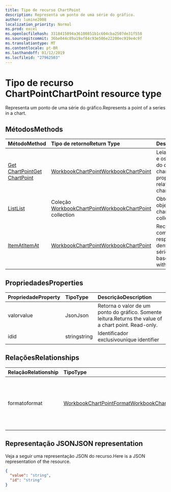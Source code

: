 ```yaml
---
title: Tipo de recurso ChartPoint
description: Representa um ponto de uma série do gráfico.
author: lumine2008
localization_priority: Normal
ms.prod: excel
ms.openlocfilehash: 3318415094a36100851b1c604cba2507de31f558
ms.sourcegitcommit: 36be044c89a19af84c93e586e22200ec919e4c9f
ms.translationtype: MT
ms.contentlocale: pt-BR
ms.lasthandoff: 01/12/2019
ms.locfileid: "27962503"
---
```

# <a name="chartpoint-resource-type"></a><span data-ttu-id="5efac-103">Tipo de recurso ChartPoint</span><span class="sxs-lookup"><span data-stu-id="5efac-103">ChartPoint resource type</span></span>

<span data-ttu-id="5efac-104">Representa um ponto de uma série do gráfico.</span><span class="sxs-lookup"><span data-stu-id="5efac-104">Represents a point of a series in a chart.</span></span>


## <a name="methods"></a><span data-ttu-id="5efac-105">Métodos</span><span class="sxs-lookup"><span data-stu-id="5efac-105">Methods</span></span>

| <span data-ttu-id="5efac-106">Método</span><span class="sxs-lookup"><span data-stu-id="5efac-106">Method</span></span>           | <span data-ttu-id="5efac-107">Tipo de retorno</span><span class="sxs-lookup"><span data-stu-id="5efac-107">Return Type</span></span>    |<span data-ttu-id="5efac-108">Descrição</span><span class="sxs-lookup"><span data-stu-id="5efac-108">Description</span></span>|
|:---------------|:--------|:----------|
|[<span data-ttu-id="5efac-109">Get ChartPoint</span><span class="sxs-lookup"><span data-stu-id="5efac-109">Get ChartPoint</span></span>](../api/chartpoint-get.md) | [<span data-ttu-id="5efac-110">WorkbookChartPoint</span><span class="sxs-lookup"><span data-stu-id="5efac-110">WorkbookChartPoint</span></span>](chartpoint.md) |<span data-ttu-id="5efac-111">Leia as propriedades e os relacionamentos do objeto chartPoint.</span><span class="sxs-lookup"><span data-stu-id="5efac-111">Read properties and relationships of chartPoint object.</span></span>|
|[<span data-ttu-id="5efac-112">List</span><span class="sxs-lookup"><span data-stu-id="5efac-112">List</span></span>](../api/chartpoint-list.md) | <span data-ttu-id="5efac-113">Coleção [WorkbookChartPoint](chartpoint.md)</span><span class="sxs-lookup"><span data-stu-id="5efac-113">[WorkbookChartPoint](chartpoint.md) collection</span></span> |<span data-ttu-id="5efac-114">Obtenha a coleção de objetos chartPoint.</span><span class="sxs-lookup"><span data-stu-id="5efac-114">Get chartPoint object collection.</span></span> |
|[<span data-ttu-id="5efac-115">ItemAt</span><span class="sxs-lookup"><span data-stu-id="5efac-115">ItemAt</span></span>](../api/chartpointscollection-itemat.md)|[<span data-ttu-id="5efac-116">WorkbookChartPoint</span><span class="sxs-lookup"><span data-stu-id="5efac-116">WorkbookChartPoint</span></span>](chartpoint.md)|<span data-ttu-id="5efac-117">Recupera um ponto com base na respectiva posição dentro da série.</span><span class="sxs-lookup"><span data-stu-id="5efac-117">Retrieve a point based on its position within the series.</span></span>|

## <a name="properties"></a><span data-ttu-id="5efac-118">Propriedades</span><span class="sxs-lookup"><span data-stu-id="5efac-118">Properties</span></span>
| <span data-ttu-id="5efac-119">Propriedade</span><span class="sxs-lookup"><span data-stu-id="5efac-119">Property</span></span>     | <span data-ttu-id="5efac-120">Tipo</span><span class="sxs-lookup"><span data-stu-id="5efac-120">Type</span></span>   |<span data-ttu-id="5efac-121">Descrição</span><span class="sxs-lookup"><span data-stu-id="5efac-121">Description</span></span>|
|:---------------|:--------|:----------|
|<span data-ttu-id="5efac-122">valor</span><span class="sxs-lookup"><span data-stu-id="5efac-122">value</span></span>|<span data-ttu-id="5efac-123">Json</span><span class="sxs-lookup"><span data-stu-id="5efac-123">Json</span></span>|<span data-ttu-id="5efac-p101">Retorna o valor de um ponto do gráfico. Somente leitura.</span><span class="sxs-lookup"><span data-stu-id="5efac-p101">Returns the value of a chart point. Read-only.</span></span>|
|<span data-ttu-id="5efac-126">id</span><span class="sxs-lookup"><span data-stu-id="5efac-126">id</span></span>|<span data-ttu-id="5efac-127">string</span><span class="sxs-lookup"><span data-stu-id="5efac-127">string</span></span>|<span data-ttu-id="5efac-128">Identificador exclusivo</span><span class="sxs-lookup"><span data-stu-id="5efac-128">unique identifier</span></span>|

## <a name="relationships"></a><span data-ttu-id="5efac-129">Relações</span><span class="sxs-lookup"><span data-stu-id="5efac-129">Relationships</span></span>
| <span data-ttu-id="5efac-130">Relação</span><span class="sxs-lookup"><span data-stu-id="5efac-130">Relationship</span></span> | <span data-ttu-id="5efac-131">Tipo</span><span class="sxs-lookup"><span data-stu-id="5efac-131">Type</span></span>   |<span data-ttu-id="5efac-132">Descrição</span><span class="sxs-lookup"><span data-stu-id="5efac-132">Description</span></span>|
|:---------------|:--------|:----------|
|<span data-ttu-id="5efac-133">formato</span><span class="sxs-lookup"><span data-stu-id="5efac-133">format</span></span>|[<span data-ttu-id="5efac-134">WorkbookChartPointFormat</span><span class="sxs-lookup"><span data-stu-id="5efac-134">WorkbookChartPointFormat</span></span>](chartpointformat.md)|<span data-ttu-id="5efac-p102">Encapsula as propriedades de formato de um ponto do gráfico. Somente leitura.</span><span class="sxs-lookup"><span data-stu-id="5efac-p102">Encapsulates the format properties chart point. Read-only.</span></span>|

## <a name="json-representation"></a><span data-ttu-id="5efac-137">Representação JSON</span><span class="sxs-lookup"><span data-stu-id="5efac-137">JSON representation</span></span>

<span data-ttu-id="5efac-138">Veja a seguir uma representação JSON do recurso.</span><span class="sxs-lookup"><span data-stu-id="5efac-138">Here is a JSON representation of the resource.</span></span>

<!--{
  "blockType": "resource",
  "optionalProperties": [],
  "keyProperty": "id",
  "baseType": "microsoft.graph.entity",
  "@odata.type": "microsoft.graph.workbookChartPoint"
}-->

```json
{
  "value": "string",
  "id": "string"
}

```

<!-- uuid: 8fcb5dbc-d5aa-4681-8e31-b001d5168d79
2015-10-25 14:57:30 UTC -->
<!-- {
  "type": "#page.annotation",
  "description": "ChartPoint resource",
  "keywords": "",
  "section": "documentation",
  "tocPath": ""
}-->
